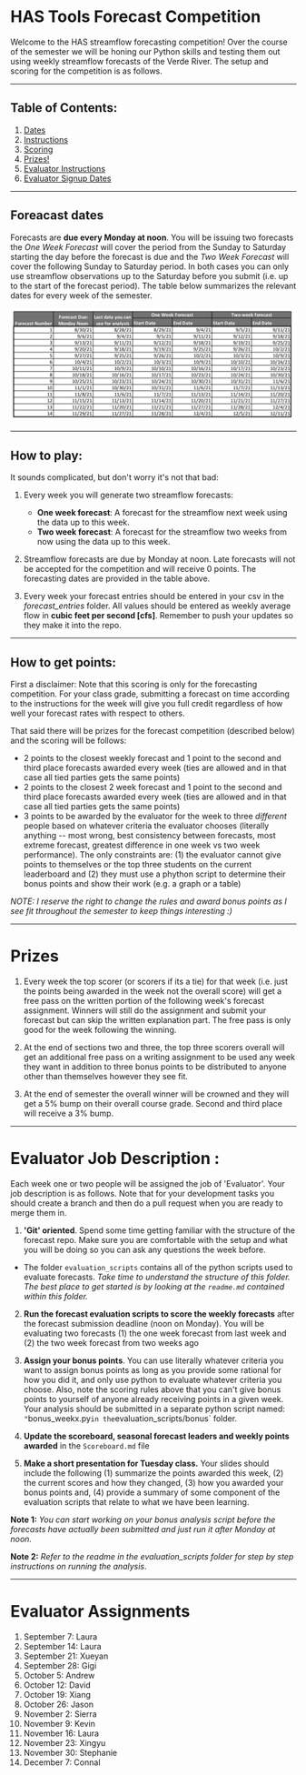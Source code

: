 # HAS Tools Forecast Competition
Welcome to the HAS streamflow forecasting competition! Over the course of the semester we will be honing our Python skills and testing them out using weekly streamflow forecasts of the Verde River.  The setup and scoring for the competition is as follows.

____
## Table of Contents:
1. [ Dates](#dates)
1. [ Instructions](#howto)
1. [ Scoring](#points)
1. [ Prizes!](#prizes)
1. [ Evaluator Instructions](#evaluator)
1. [ Evaluator Signup Dates](#evaluatorlist)

___
<a name="dates"></a>
## Foreacast dates
Forecasts are **due every Monday at noon**. You will be issuing two forecasts the *One Week Forecast* will cover the period from the Sunday to Saturday starting the day before the forecast is due and the *Two Week Forecast* will cover the following Sunday to Saturday period. In both cases you can only use streamflow observations up to the Saturday before you submit (i.e. up to the start of the forecast period).  The table below summarizes the relevant dates for every week of the semester.

![](assets/README-6ee8c5d0.png)

___
<a name="howto"></a>
## How to play:
It sounds complicated, but don't worry it's not that bad:
1. Every week you will generate two streamflow forecasts:
   - **One week forecast**: A forecast for the streamflow next week using the data up to this week.
   - **Two week forecast**: A forecast for the streamflow two weeks from now using the data up to this week.

2. Streamflow forecasts are due by Monday at noon. Late forecasts  will not be accepted for the competition and will receive 0 points. The forecasting dates are provided in the table above.

3. Every week your forecast entries should be entered in your csv in the *forecast_entries* folder. All values should be entered as weekly average flow in **cubic feet per second [cfs]**. Remember to push your updates so they make it into the repo.

___
<a name="scoring"></a>
## How to get points:
First a disclaimer: Note that this scoring is only for the forecasting competition. For your class grade, submitting a forecast on time according to the instructions for the week will give you full credit regardless of how well your forecast rates with respect to others.

That said there will be prizes for the forecast competition (described below) and the scoring will be follows:

 - 2 points to the closest weekly forecast and 1 point to the second and third place forecasts awarded every week (ties are allowed and in that case all tied parties gets the same points)
 - 2 points to the closest 2 week forecast and 1 point to the second and third place forecasts awarded every week (ties are allowed and in that case all tied parties gets the same points)
 - 3 points to be awarded by the evaluator for the week to three *different* people based on whatever criteria the evaluator chooses (literally anything -- most wrong, best consistency between forecasts, most extreme forecast, greatest difference in one week vs two week performance). The only constraints are: (1) the evaluator cannot give points to themselves or the top three students on the current leaderboard and (2) they must use a phython script to determine their bonus points and show their work (e.g. a graph or a table)

*NOTE: I reserve the right to change the rules and award bonus points as I see fit throughout the semester to keep things interesting :)*

 ___
 <a name="prizes"></a>
 # Prizes
1. Every week the top scorer (or scorers if its a tie) for that week (i.e. just the points being awarded in the week not the overall score) will get a free pass on the written portion of the following week's forecast assignment. Winners will still do the assignment and submit your forecast but can skip the written explanation part. The free pass is only good for the week following the winning.

2. At the end of sections two and three, the top three scorers overall will get an additional free pass on a writing assignment to be used any week they want in addition to three bonus points to be distributed to anyone other than themselves however they see fit.

3. At the end of semester the overall winner will be crowned and they will get a 5% bump on their overall course grade. Second and third place will receive a 3% bump.

 ___
<a name="evaluators"></a>
# Evaluator Job Description :

Each week one or two people will be assigned the job of 'Evaluator'. Your job description is as follows. Note that for your development tasks you should create a branch and then do a pull request when you are ready to merge them in.

1. **'Git' oriented**. Spend some time getting familiar with the structure of the forecast repo.  Make sure you are comfortable with the setup and what you will be doing so you can ask any questions the week before.
  -  The folder `evaluation_scripts` contains all of the python scripts used to evaluate forecasts. *Take time to understand the structure of this folder. The best place to get started is by looking at the `readme.md` contained within this folder.*

2. **Run the forecast evaluation scripts to score the weekly forecasts** after the forecast submission deadline (noon on Monday). You will be evaluating two forecasts (1) the one week forecast from last week and (2) the two week forecast from  two weeks ago

3. **Assign your bonus points**.  You can use literally whatever criteria you want to assign bonus  points as long as you provide some rational for how you did it, and only use python to evaluate whatever criteria you choose.  Also, note the scoring rules above that you can't give bonus points to  yourself of anyone already receiving points in a given week. Your analysis should be submitted in a separate python script named: `"`bonus_weekx.py` in the `evaluation_scripts/bonus` folder.

4. **Update the scoreboard, seasonal forecast leaders and weekly points awarded** in the `Scoreboard.md` file

5.  **Make a short presentation for Tuesday class.**  Your slides should  include the following (1) summarize the points awarded this week, (2) the current scores and how they changed, (3) how you awarded your bonus points and, (4) provide a summary of some component of the evaluation scripts that relate  to what we have been learning.


**Note 1:** *You can start working on your bonus analysis script before the forecasts have actually been submitted and just run it after Monday at noon.*

**Note 2:** *Refer to the readme in the evaluation_scripts folder for step  by step instructions on running the analysis*.
 ___
 <a name="evaluatorlist"></a>
 # Evaluator Assignments
 1. September 7: Laura
 2. September 14: Laura
 3. September 21: Xueyan
 4. September 28: Gigi
 5. October 5: Andrew
 6. October 12: David
 7. October 19: Xiang
 8. October 26: Jason
 9. November 2: Sierra
 10. November 9: Kevin 
 11. November 16: Laura
 12. November 23: Xingyu
 13. November 30: Stephanie
 14. December 7: Connal 
